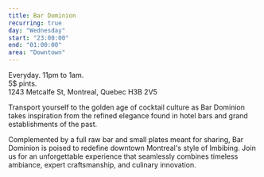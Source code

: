 ```yaml
---
title: Bar Dominion
recurring: true
day: "Wednesday"
start: "23:00:00"
end: "01:00:00"
area: "Downtown"
---
```


Everyday. 11pm to 1am.<br>
5$ pints.<br>
1243 Metcalfe St, Montreal, Quebec H3B 2V5

<!-- more -->

Transport yourself to the golden age of cocktail culture as Bar Dominion takes inspiration from the refined elegance found in hotel bars and grand establishments of the past. 

Complemented by a full raw bar and small plates meant for sharing, Bar Dominion is poised to redefine downtown Montreal's style of Imbibing. Join us for an unforgettable experience that seamlessly combines timeless ambiance, expert craftsmanship, and culinary innovation.



